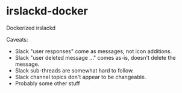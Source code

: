 # irslackd-docker
Dockerized irslackd

Caveats:

* Slack "user responses" come as messages, not icon additions.
* Slack "user deleted message ..." comes as-is, doesn't delete the message.
* Slack sub-threads are somewhat hard to follow.
* Slack channel topics don't appear to be changeable.
* Probably some other stuff

